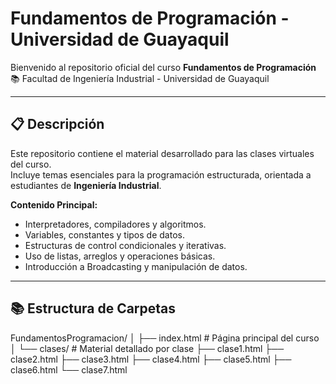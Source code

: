 # Fundamentos de Programación - Universidad de Guayaquil

Bienvenido al repositorio oficial del curso **Fundamentos de Programación**  
📚 Facultad de Ingeniería Industrial - Universidad de Guayaquil

---

## 📋 Descripción

Este repositorio contiene el material desarrollado para las clases virtuales del curso.  
Incluye temas esenciales para la programación estructurada, orientada a estudiantes de **Ingeniería Industrial**.

**Contenido Principal:**
- Interpretadores, compiladores y algoritmos.
- Variables, constantes y tipos de datos.
- Estructuras de control condicionales y iterativas.
- Uso de listas, arreglos y operaciones básicas.
- Introducción a Broadcasting y manipulación de datos.

---

## 📚 Estructura de Carpetas

FundamentosProgramacion/ │ ├── index.html # Página principal del curso │ └── clases/ # Material detallado por clase ├── clase1.html ├── clase2.html ├── clase3.html ├── clase4.html ├── clase5.html ├── clase6.html └── clase7.html
